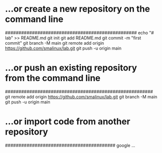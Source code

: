 # …or create a new repository on the command line
#################################################
echo "# lab" >> README.md
git init
git add README.md
git commit -m "first commit"
git branch -M main
git remote add origin https://github.com/smalinux/lab.git
git push -u origin main

# …or push an existing repository from the command line
#######################################################
git remote add origin https://github.com/smalinux/lab.git
git branch -M main
git push -u origin main

# …or import code from another repository
#########################################
google ...
